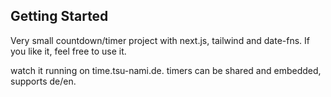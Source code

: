 ## Getting Started

Very small countdown/timer project with next.js, tailwind and date-fns. If you like it, feel free to use it.

watch it running on time.tsu-nami.de. timers can be shared and embedded, supports de/en.
